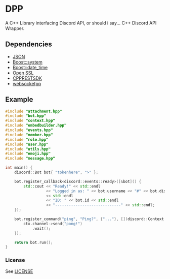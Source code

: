 # DPP
A C++ Library interfacing Discord API, or should i say... C++ Discord API Wrapper.

## Dependencies
- [JSON](https://github.com/nlohmann/json)
- [Boost::system](https://www.boost.org/)
- [Boost::date_time](https://www.boost.org/)
- [Open SSL](https://www.openssl.org/)
- [CPPRESTSDK](https://github.com/microsoft/cpprestsdk)
- [websocketpp](https://github.com/zaphoyd/websocketpp)

## Example
```cpp
#include "attachment.hpp"
#include "bot.hpp"
#include "context.hpp"
#include "embedbuilder.hpp"
#include "events.hpp"
#include "member.hpp"
#include "role.hpp"
#include "user.hpp"
#include "utils.hpp"
#include "emoji.hpp"
#include "message.hpp"

int main() {
    discord::Bot bot{ "tokenhere", ">" };

    bot.register_callback<discord::events::ready>([&bot]() {
        std::cout << "Ready!" << std::endl
                  << "Logged in as: " << bot.username << "#" << bot.discriminator
                  << std::endl
                  << "ID: " << bot.id << std::endl
                  << "-----------------------------" << std::endl;
    });

    bot.register_command("ping", "Ping?", {"..."}, [](discord::Context ctx) {
        ctx.channel->send("pong!")
            .wait();
    });

    return bot.run();
}
```

### License
See [LICENSE](LICENSE)

